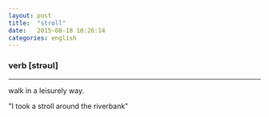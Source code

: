 ```yaml
---
layout: post
title:  "stroll"
date:   2015-08-18 10:26:14
categories: english
---
```

### verb [strəʊl]
-----------

walk in a leisurely way.

"I took a stroll around the riverbank"

